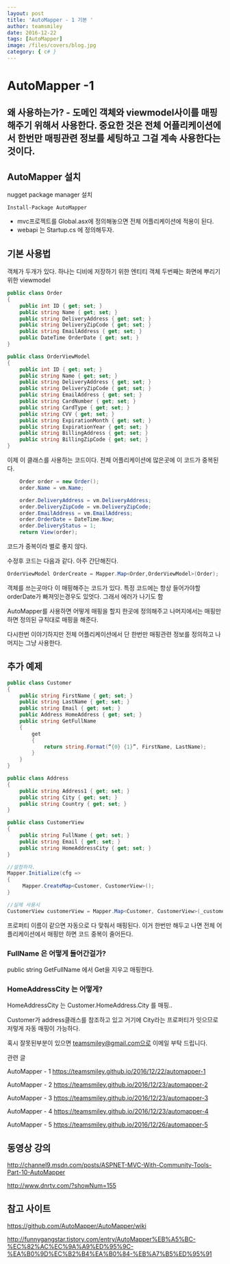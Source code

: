 ```yaml
---
layout: post
title: 'AutoMapper - 1 기본 '
author: teamsmiley
date: 2016-12-22
tags: [AutoMapper]
image: /files/covers/blog.jpg
category: { c# }
---
```


# AutoMapper -1

## 왜 사용하는가? - 도메인 객체와 viewmodel사이를 매핑해주기 위해서 사용한다. 중요한 것은 전체 어플리케이션에서 한번만 매핑관련 정보를 세팅하고 그걸 계속 사용한다는 것이다.

## AutoMapper 설치

nugget package manager 설치

```
Install-Package AutoMapper
```

- mvc프로젝트를 Global.asx에 정의해놓으면 전체 어플리케이션에 적용이 된다.
- webapi 는 Startup.cs 에 정의해두자.

## 기본 사용법

객체가 두개가 있다. 하나는 디비에 저장하기 위한 엔티티 객체 두번째는 화면에 뿌리기 위한 viewmodel

```cs
public class Order
{
    public int ID { get; set; }
    public string Name { get; set; }
    public string DeliveryAddress { get; set; }
    public string DeliveryZipCode { get; set; }
    public string EmailAddress { get; set; }
    public DateTime OrderDate { get; set; }
}

public class OrderViewModel
{
    public int ID { get; set; }
    public string Name { get; set; }
    public string DeliveryAddress { get; set; }
    public string DeliveryZipCode { get; set; }
    public string EmailAddress { get; set; }
    public string CardNumber { get; set; }
    public string CardType { get; set; }
    public string CVV { get; set; }
    public string ExpirationMonth { get; set; }
    public string ExpirationYear { get; set; }
    public string BillingAddress { get; set; }
    public string BillingZipCode { get; set; }
}
```

이제 이 클래스를 사용하는 코드이다. 전체 어플리케이션에 많은곳에 이 코드가 중복된다.

```cs
    Order order = new Order();
    order.Name = vm.Name;

    order.DeliveryAddress = vm.DeliveryAddress;
    order.DeliveryZipCode = vm.DeliveryZipCode;
    order.EmailAddress = vm.EmailAddress;
    order.OrderDate = DateTime.Now;
    order.DeliveryStatus = 1;
    return View(order);
```

코드가 중복이라 별로 좋지 않다.

수정후 코드는 다음과 같다. 아주 간단해진다.

```cs
OrderViewModel OrderCreate = Mapper.Map<Order,OrderViewModel>(Order);
```

객체를 쓰는곳마다 이 매핑해주는 코드가 있다. 특정 코드에는 항상 들어가야할 orderDate가 빠져잇는경우도 있엇다. 그래서 에러가 나기도 함

AutoMapper를 사용하면 어떻게 매핑을 할지 한곳에 정의해주고 나머지에서는 매핑만 하면 정의된 규칙대로 매핑을 해준다.

다시한번 이야기하지만 전체 어플리케이션에서 단 한번만 매핑관련 정보를 정의하고 나머지는 그냥 사용한다.

## 추가 예제

```cs
public class Customer
{
    public string FirstName { get; set; }
    public string LastName { get; set; }
    public string Email { get; set; }
    public Address HomeAddress { get; set; }
    public string GetFullName
    {
        get
        {
            return string.Format(“{0} {1}”, FirstName, LastName);
        }
    }
}

public class Address
{
    public string Address1 { get; set; }
    public string City { get; set; }
    public string Country { get; set; }
}

public class CustomerView
{
    public string FullName { get; set; }
    public string Email { get; set; }
    public string HomeAddressCity { get; set; }
}

//설정하자.
Mapper.Initialize(cfg =>
{
     Mapper.CreateMap<Customer, CustomerView>();
}

//실제 사용시
CustomerView customerView = Mapper.Map<Customer, CustomerView>(_customer);

```

프로퍼티 이름이 같으면 자동으로 다 맞춰서 매핑된다. 이거 한번만 해두고 나면 전체 어플리케이션에서 매핑만 하면 코드 중복이 줄어든다.

### FullName 은 어떻게 들어간걸가?

public string GetFullName 에서 Get을 지우고 매핑한다.

### HomeAddressCity 는 어떻게?

HomeAddressCity 는 Customer.HomeAddress.City 를 매핑..

Customer가 address클래스를 참조하고 있고 거기에 City라는 프로퍼티가 잇으므로 저렇게 자동 매핑이 가능하다.

혹시 잘못된부분이 있으면 teamsmiley@gmail.com으로 이메일 부탁 드립니다.

관련 글

AutoMapper - 1 <https://teamsmiley.github.io/2016/12/22/automapper-1>

AutoMapper - 2 <https://teamsmiley.github.io/2016/12/23/automapper-2>

AutoMapper - 3 <https://teamsmiley.github.io/2016/12/23/automapper-3>

AutoMapper - 4 <https://teamsmiley.github.io/2016/12/23/automapper-4>

AutoMapper - 5 <https://teamsmiley.github.io/2016/12/26/automapper-5>

## 동영상 강의

http://channel9.msdn.com/posts/ASPNET-MVC-With-Community-Tools-Part-10-AutoMapper

http://www.dnrtv.com/?showNum=155

## 참고 사이트

https://github.com/AutoMapper/AutoMapper/wiki

http://funnygangstar.tistory.com/entry/AutoMapper%EB%A5%BC-%EC%82%AC%EC%9A%A9%ED%95%9C-%EA%B0%9D%EC%B2%B4%EA%B0%84-%EB%A7%B5%ED%95%91
